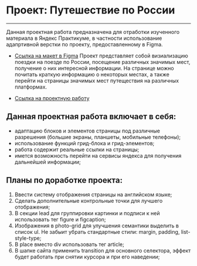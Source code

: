 # Проект: Путешествие по России
-------
Данная проектная работа предназначена для отработки изученного материала в Яндекс Практикуме, в частности использование адапртивной верстки по проекту, предоставленному в Figma.
* [Ссылка на макет в Figma](https://www.figma.com/file/5S2WSbEFL6awjVWJ0NWL8Q/Sprint-3_-Russia-_-desktop-mobile?node-id=28503%3A0)
Проект представляет собой визиализацию поездки на поезде по России, посещение различных значимых мест, получение о них интересной информации.
На странице можно почитать краткую информацию о некоторых местах, а также перейти на страницы значимых мест путеществия на различных платформах.

* [Ссылка на проектную работу](https://mariarez.github.io/russian-travel/index.html)

## Данная проектная работа включает в себя:
* адаптацию блоков и элементов страницы под различные разрешения (большие экраны, планшеты, мобильные телефоны);
* использование функций грид-блока и грид-элементов;
* работа содержит реальные ссылки на страницы;
* имется возможность перейти на сервисы яндекса для получения дальнейшей информации;

## Планы по доработке проекта:
1. Ввести систему отображения страницы на английском языке;
2. Сделать дополнительные контрольные точки для лучшего отображения;
3. В секции lead для группировки картинки и подписи к ней использовать тег figure и figcaption;
4. Изображения в photo-grid для улучшения семантики выделить в список ul. Не забыит убрать стандартные стили: margin, padding, list-style-type;
5. В place вместо div использовать тег article;
6. В шапке сайта применить transition для основного селектора, эффект будет работать при снятии курсора и при его наведении;


